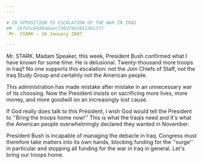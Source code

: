 ```yaml
---
---

# IN OPPOSITION TO ESCALATION OF THE WAR IN IRAQ
## `16fe5cb430a6eec736d74030523813f7`
`Mr. STARK — 16 January 2007`

---
```



Mr. STARK. Madam Speaker, this week, President Bush confirmed what I 
have known for some time: He is delusional. Twenty-thousand more troops 
in Iraq? No one supports this escalation: not the Join Chiefs of Staff, 
not the Iraq Study Group and certalnly not the American people.

This administration has made mistake after mistake in an unnecessary 
war of its choosing. Now the President insists on sacrificing more 
lives, more money, and more goodwill on an increasingly lost cause.

If God really does talk to this President, I wish God would tell the 
President to ''Bring the troops home now!'' This is what the Iraqis 
need and it's what the American people overwhelmingly declared they 
wanted in November.

President Bush is incapable of managing the debacle in Iraq. Congress 
must therefore take matters into its own hands, blocking funding for 
the ''surge'' in particular and stopping all funding for the war in 
Iraq in general. Let's bring our troops home.
